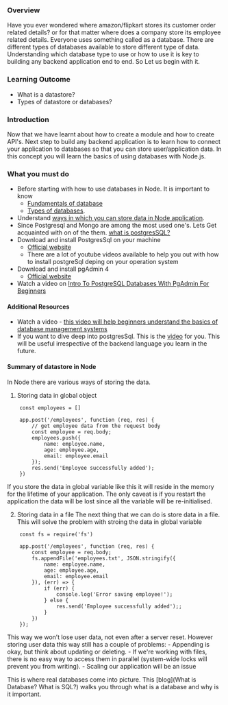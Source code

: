 ### Overview
Have you ever wondered where amazon/flipkart stores its customer order related details? or for that matter where does a company store its employee related details. Everyone uses something called as a database. There are different types of databases available to store different type of data. Understanding which database type to use or how to use it is key to building any backend application end to end. So Let us begin with it.

### Learning Outcome
- What is a datastore?
- Types of datastore or databases?

### Introduction
Now that we have learnt about how to create a module and how to create API's. Next step to build any backend application is to learn how to connect your application to databases so that you can store user/application data. In this concept you will learn the basics of using databases with Node.js.

### What you must do
- Before starting with how to use databases in Node. It is important to know 
    - [Fundamentals of database](https://www.youtube.com/watch?v=FR4QIeZaPeM)
    - [Types of databases](https://www.alooma.com/blog/types-of-modern-databases).
- Understand [ways in which you can store data in Node application](https://blog.risingstack.com/node-js-database-tutorial/).
- Since Postgresql and Mongo are among the most used one's. Lets Get acquainted with on of the them. [what is postgresSQL?](https://www.youtube.com/watch?v=-VO7YjQeG6Y)
- Download and install PostgresSql on your machine
    - [Official website](https://www.pgadmin.org/download/)
    -  There are a lot of youtube videos available to help you out with how to install postgreSql deping on your operation system
- Download and install pgAdmin 4
    - [Official website](https://www.pgadmin.org/download/)
- Watch a video on [Intro To PostgreSQL Databases With PgAdmin For Beginners](https://www.youtube.com/watch?v=Dd2ej-QKrWY)

#### Additional Resources
- Watch a video - [this video will help beginners understand the basics of database management systems](https://www.youtube.com/watch?v=wR0jg0eQsZA)
- If you want to dive deep into postgresSql. This is the [video](https://www.youtube.com/watch?v=qw--VYLpxG4) for you. This will be useful irrespective of the backend language you learn in the future.


#### Summary of datastore in Node
In Node there are various ways of storing the data. 
1. Storing data in global object
```
    const employees = []

    app.post('/employees', function (req, res) {
        // get employee data from the request body
        const employee = req.body;
        employees.push({
            name: employee.name,
            age: employee.age,
            email: employee.email
        });
        res.send('Employee successfully added');
    })
```

If you store the data in global variable like this it will reside in the memory for the lifetime of your application. The only caveat is if you restart the application the data will be lost since all the variable will be re-initialised.

2. Storing data in a file
The next thing that we can do is store data in a file. This will solve the problem with stroing the data in global variable
```
    const fs = require('fs')

    app.post('/employees', function (req, res) {
        const employee = req.body;
        fs.appendFile('employees.txt', JSON.stringify({
            name: employee.name,
            age: employee.age,
            email: employee.email
        }), (err) => {
            if (err) {
                console.log('Error saving employee!');
            } else {
                res.send('Employee successfully added');;
            }
        })
    });
```

This way we won’t lose user data, not even after a server reset.
However storing user data this way still has a couple of problems:
    - Appending is okay, but think about updating or deleting.
    - If we're working with files, there is no easy way to access them in parallel (system-wide locks will prevent you from writing).
    - Scaling our application will be an issue

This is where real databases come into picture. This [blog](What is Database? What is SQL?) walks you through what is a database and why is it important.

